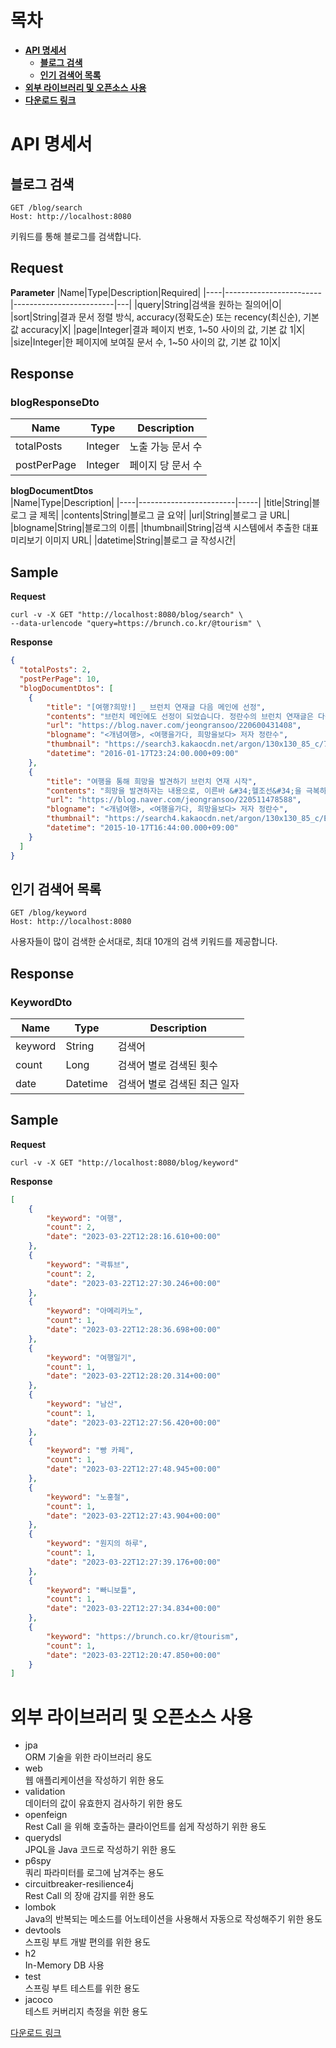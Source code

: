 # 목차
* **[API 명세서](#api-명세서)**
  * **[블로그 검색](#블로그-검색)**
  * **[인기 검색어 목록](#인기-검색어-목록)**
* **[외부 라이브러리 및 오픈소스 사용](#외부-라이브러리-및-오픈소스-사용)**
* **[다운로드 링크](#다운로드-링크)**
# API 명세서
## 블로그 검색
```
GET /blog/search
Host: http://localhost:8080
```
키워드를 통해 블로그를 검색합니다.

## Request
__Parameter__
|Name|Type|Description|Required|
|----|------------------------|-------------------------|---|
|query|String|검색을 원하는 질의어|O|
|sort|String|결과 문서 정렬 방식, accuracy(정확도순) 또는 recency(최신순), 기본 값 accuracy|X|
|page|Integer|결과 페이지 번호, 1~50 사이의 값, 기본 값 1|X|
|size|Integer|한 페이지에 보여질 문서 수, 1~50 사이의 값, 기본 값 10|X|

## Response
### blogResponseDto
|Name|Type|Description|
|----|------------------------|-----|
|totalPosts|Integer|노출 가능 문서 수|
|postPerPage|Integer|페이지 당 문서 수|

__blogDocumentDtos__   
|Name|Type|Description|
|----|------------------------|-----|
|title|String|블로그 글 제목|
|contents|String|블로그 글 요약|
|url|String|블로그 글 URL|
|blogname|String|블로그의 이름|
|thumbnail|String|검색 시스템에서 추출한 대표 미리보기 이미지 URL|
|datetime|String|블로그 글 작성시간|

## Sample
__Request__   
```
curl -v -X GET "http://localhost:8080/blog/search" \
--data-urlencode "query=https://brunch.co.kr/@tourism" \
```
__Response__   
```json
{
  "totalPosts": 2,
  "postPerPage": 10,
  "blogDocumentDtos": [
    {
        "title": "[여행?희망!] _ 브런치 연재글 다음 메인에 선정",
        "contents": "브런치 메인에도 선정이 되었습니다. 정란수의 브런치 연재글은 다음의 링크에서 보실 수 있습니다~ 브런치 내 제 글을 보시려면 다음의 링크를 따라가주세요 ^^ <b>https://brunch.co.kr/@tourism</b> 정란수의 브런치 여행다니면서 일하는 &#34;한량&#34;! &lt;개념여행&gt; 저자이면서, 관광개발 컨설팅을 하고 돌아다님 www.tourism.re.kr...",
        "url": "https://blog.naver.com/jeongransoo/220600431408",
        "blogname": "<개념여행>, <여행을가다, 희망을보다> 저자 정란수",
        "thumbnail": "https://search3.kakaocdn.net/argon/130x130_85_c/7dtORyQIlj3",
        "datetime": "2016-01-17T23:24:00.000+09:00"
    },
    {
        "title": "여행을 통해 희망을 발견하기 브런치 연재 시작",
        "contents": "희망을 발견하자는 내용으로, 이른바 &#34;헬조선&#34;을 극복하기 위해 여행에서 만난 다양한 이야기를 풀어나가려 합니다. 링크는 다음과 같습니다 ^^ <b>https://brunch.co.kr/@tourism</b> 정란수의 브런치 여행다니면서 일하는 &#34;한량&#34;! &lt;개념여행&gt;이라는 책을 펴냈다가 출판사에 미안하게 되어버림. brunch.co.kr 아마도 이 블로그...",
        "url": "https://blog.naver.com/jeongransoo/220511478588",
        "blogname": "<개념여행>, <여행을가다, 희망을보다> 저자 정란수",
        "thumbnail": "https://search4.kakaocdn.net/argon/130x130_85_c/EvscfrxMzLn",
        "datetime": "2015-10-17T16:44:00.000+09:00"
    }
  ]
}
```

## 인기 검색어 목록
```
GET /blog/keyword
Host: http://localhost:8080
```
사용자들이 많이 검색한 순서대로, 최대 10개의 검색 키워드를 제공합니다.

## Response
### KeywordDto
|Name|Type|Description|
|----|------------------------|-----|
|keyword|String|검색어|
|count|Long|검색어 별로 검색된 횟수|
|date|Datetime|검색어 별로 검색된 최근 일자|

## Sample
__Request__   
```
curl -v -X GET "http://localhost:8080/blog/keyword"
```
__Response__   
```json
[
    {
        "keyword": "여행",
        "count": 2,
        "date": "2023-03-22T12:28:16.610+00:00"
    },
    {
        "keyword": "곽튜브",
        "count": 2,
        "date": "2023-03-22T12:27:30.246+00:00"
    },
    {
        "keyword": "아메리카노",
        "count": 1,
        "date": "2023-03-22T12:28:36.698+00:00"
    },
    {
        "keyword": "여행일기",
        "count": 1,
        "date": "2023-03-22T12:28:20.314+00:00"
    },
    {
        "keyword": "남산",
        "count": 1,
        "date": "2023-03-22T12:27:56.420+00:00"
    },
    {
        "keyword": "빵 카페",
        "count": 1,
        "date": "2023-03-22T12:27:48.945+00:00"
    },
    {
        "keyword": "노홍철",
        "count": 1,
        "date": "2023-03-22T12:27:43.904+00:00"
    },
    {
        "keyword": "원지의 하루",
        "count": 1,
        "date": "2023-03-22T12:27:39.176+00:00"
    },
    {
        "keyword": "빠니보틀",
        "count": 1,
        "date": "2023-03-22T12:27:34.834+00:00"
    },
    {
        "keyword": "https://brunch.co.kr/@tourism",
        "count": 1,
        "date": "2023-03-22T12:20:47.850+00:00"
    }
]
```

# 외부 라이브러리 및 오픈소스 사용
- jpa   
ORM 기술을 위한 라이브러리 용도
- web   
웹 애플리케이션을 작성하기 위한 용도
- validation     
데이터의 값이 유효한지 검사하기 위한 용도
- openfeign   
Rest Call 을 위해 호출하는 클라이언트를 쉽게 작성하기 위한 용도
- querydsl   
JPQL을 Java 코드로 작성하기 위한 용도
- p6spy    
쿼리 파라미터를 로그에 남겨주는 용도 
- circuitbreaker-resilience4j   
Rest Call 의 장애 감지를 위한 용도
- lombok   
Java의 반복되는 메소드를 어노테이션을 사용해서 자동으로 작성해주기 위한 용도
- devtools   
스프링 부트 개발 편의를 위한 용도
- h2   
In-Memory DB 사용
- test   
스프링 부트 테스트를 위한 용도
- jacoco   
테스트 커버리지 측정을 위한 용도

[다운로드 링크](https://github.com/haeyonghahn/blogSearch/blob/master/executable/blogSearch-1.0-SNAPSHOT.jar)
